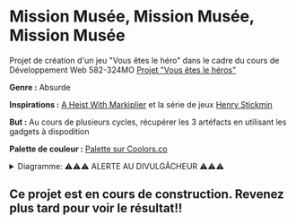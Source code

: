 # Mission Musée, Mission Musée, Mission Musée
Projet de création d'un jeu "Vous êtes le héro" dans le cadre du cours de Développement Web 582-324MO
[Projet "Vous êtes le héros"](https://smnarnold.com/projets/vous-etes-le-heros)

**Genre :** Absurde

**Inspirations :** [A Heist With Markiplier](https://www.youtube.com/watch?v=9TjfkXmwbTs&ab_channel=Markiplier) et la série de jeux [Henry Stickmin](https://www.innersloth.com/games/the-henry-stickmin-collection/)

**But :** Au cours de plusieurs cycles, récupérer les 3 artéfacts en utilisant les gadgets à dispodition

**Palette de couleur :** [Palette sur Coolors.co](https://coolors.co/3d1751-592155-ef5c5d-363636-fafafa)

<details>
  <summary> Diagramme: ⚠️⚠️⚠️ ALERTE AU DIVULGÂCHEUR ⚠️⚠️⚠️ </summary> 
  
  
![Schema](/images/schema.drawio.png)
  
</details>

## Ce projet est en cours de construction. Revenez plus tard pour voir le résultat!! ##
